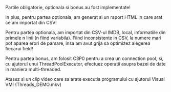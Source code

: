 Partile obligatorie, optionala si bonus au fost implementate!<br>

In plus, pentru partea optionala, am generat si un raport HTML in care arat ce am importat din CSV!<br>

Pentru partea optionala, am importat din CSV-ul IMDB, local, informatiile din primele n linii (n fiind variabila). Fiind inconsistente in CSV, la numere mari pot aparea erori de parsare, insa am avut grija sa optimizez alegerea fiecarui field!<br>

Pentru partea bonus, am folosit C3P0 pentru a crea un connection pool, si, cu ajutorul unui ThreadPoolExecutor, efectuez operatii asupra bazei de date in maniera multi-threaded.<br>

Atasez si un clip video care sa arate executia programului cu ajutorul Visual VM! (Threads_DEMO.mkv)
